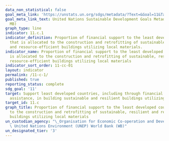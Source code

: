 ```yaml
---
data_non_statistical: false
goal_meta_link: 'https://unstats.un.org/sdgs/metadata/?Text=&Goal=11&Target= '
goal_meta_link_text: United Nations Sustainable Development Goals Metadata (PDF 4.0
  MB)
graph_type: line
indicator: 11.c.1
indicator_definition: Proportion of financial support to the least developed countries
  that is allocated to the construction and retrofitting of sustainable, resilient
  and resource-efficient buildings utilizing local materials.
indicator_name: Proportion of financial support to the least developed countries that
  is allocated to the construction and retrofitting of sustainable, resilient and
  resource-efficient buildings utilizing local materials
indicator_sort_order: 11-cc-01
layout: indicator
permalink: /11-c-1/
published: true
reporting_status: complete
sdg_goal: '11'
target: Support least developed countries, including through financial and technical
  assistance, in building sustainable and resilient buildings utilizing local materials
target_id: 11.c
graph_title: Proportion of financial support to the least developed countries that is allocated
  to the construction and retrofitting of sustainable, resilient and resource-efficient
  buildings utilizing local materials
un_custodian_agency: "\_Organisation for Economic Co-operation and Development (OECD)\
  \ United Nations Environment (UNEP) World Bank (WB)"
un_designated_tier: '3'
---
```

